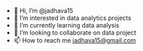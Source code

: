 - 👋 Hi, I’m @jadhava15
- 👀 I’m interested in data analytics projects
- 🌱 I’m currently learning data analysis
- 💞️ I’m looking to collaborate on data project
- 📫 How to reach me jadhava15@gmail.com

<!---
jadhava15/jadhava15 is a ✨ special ✨ repository because its `README.md` (this file) appears on your GitHub profile.
You can click the Preview link to take a look at your changes.
--->
